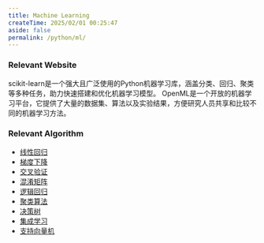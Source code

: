 ```yaml
---
title: Machine Learning
createTime: 2025/02/01 00:25:47
aside: false
permalink: /python/ml/
---
```

### Relevant Website

<CardGrid>
    <LinkCard icon="devicon:scikitlearn" size="5em" title="scikit-learn" href="https://scikit-learn.org">
        scikit-learn是一个强大且广泛使用的Python机器学习库，涵盖分类、回归、聚类等多种任务，助力快速搭建和优化机器学习模型。
    </LinkCard>
    <LinkCard icon="openmoji:feather" size="5em" title="OpenML" href="https://openml.org">
        OpenML是一个开放的机器学习平台，它提供了大量的数据集、算法以及实验结果，方便研究人员共享和比较不同的机器学习方法。
    </LinkCard>
</CardGrid>

### Relevant Algorithm 
- [线性回归](machine-learning/Linear-Regression.md)
- [梯度下降](machine-learning/Gradient-Descent.md)
- [交叉验证](machine-learning/Cross-Validation.md)
- [混淆矩阵](machine-learning/Confusion-Matrix.md)
- [逻辑回归](machine-learning/Logistic-Regression.md)
- [聚类算法](machine-learning/Clustering-Algorithm.md)
- [决策树](machine-learning/Decision-Tree.md)
- [集成学习](machine-learning/Ensemble-Learning)
- [支持向量机](machine-learning/Support-Vector-Machine.md)
